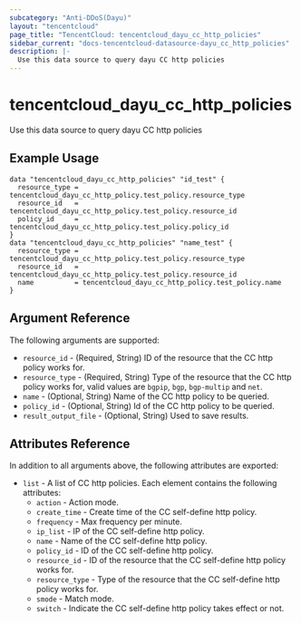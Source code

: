 ```yaml
---
subcategory: "Anti-DDoS(Dayu)"
layout: "tencentcloud"
page_title: "TencentCloud: tencentcloud_dayu_cc_http_policies"
sidebar_current: "docs-tencentcloud-datasource-dayu_cc_http_policies"
description: |-
  Use this data source to query dayu CC http policies
---
```


# tencentcloud_dayu_cc_http_policies

Use this data source to query dayu CC http policies

## Example Usage

```hcl
data "tencentcloud_dayu_cc_http_policies" "id_test" {
  resource_type = tencentcloud_dayu_cc_http_policy.test_policy.resource_type
  resource_id   = tencentcloud_dayu_cc_http_policy.test_policy.resource_id
  policy_id     = tencentcloud_dayu_cc_http_policy.test_policy.policy_id
}
data "tencentcloud_dayu_cc_http_policies" "name_test" {
  resource_type = tencentcloud_dayu_cc_http_policy.test_policy.resource_type
  resource_id   = tencentcloud_dayu_cc_http_policy.test_policy.resource_id
  name          = tencentcloud_dayu_cc_http_policy.test_policy.name
}
```

## Argument Reference

The following arguments are supported:

* `resource_id` - (Required, String) ID of the resource that the CC http policy works for.
* `resource_type` - (Required, String) Type of the resource that the CC http policy works for, valid values are `bgpip`, `bgp`, `bgp-multip` and `net`.
* `name` - (Optional, String) Name of the CC http policy to be queried.
* `policy_id` - (Optional, String) Id of the CC http policy to be queried.
* `result_output_file` - (Optional, String) Used to save results.

## Attributes Reference

In addition to all arguments above, the following attributes are exported:

* `list` - A list of CC http policies. Each element contains the following attributes:
  * `action` - Action mode.
  * `create_time` - Create time of the CC self-define http policy.
  * `frequency` - Max frequency per minute.
  * `ip_list` - IP of the CC self-define http policy.
  * `name` - Name of the CC self-define http policy.
  * `policy_id` - ID of the CC self-define http policy.
  * `resource_id` - ID of the resource that the CC self-define http policy works for.
  * `resource_type` - Type of the resource that the CC self-define http policy works for.
  * `smode` - Match mode.
  * `switch` - Indicate the CC self-define http policy takes effect or not.



